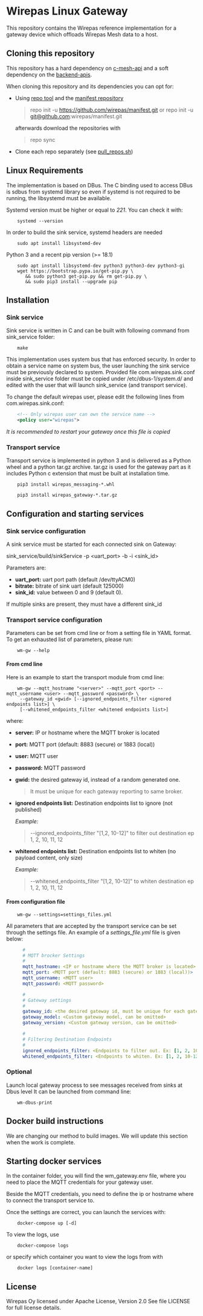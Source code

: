 # Wirepas Linux Gateway

This repository contains the Wirepas reference implementation for a gateway
device which offloads Wirepas Mesh data to a host.

## Cloning this repository

This repository has a hard dependency on [c-mesh-api](https://github.com/wirepas/c-mesh-api)
and a soft dependency on the [backend-apis](https://github.com/wirepas/backend-client).

When cloning this repository and its dependencies you can opt for:

-   Using [repo tool](https://source.android.com/setup/develop/repo)
    and the [manifest repository](https://github.com/wirepas/manifest)

    > repo init -u https://github.com/wirepas/manifest.git
    or 
    > repo init -u git@github.com:wirepas/manifest.git
    
    afterwards download the repositories with
    
    > repo sync

-   Clone each repo separately (see [pull_repos.sh](./utils/pull_repos.sh))

## Linux Requirements

The implementation is based on DBus. The C binding used to access DBus is sdbus
from systemd library so even if systemd is not required to be running, the
libsystemd must be available.

Systemd version must be higher or equal to *221*. You can check it with:

```shell
    systemd --version
```

In order to build the sink service, systemd headers are needed

```shell
    sudo apt install libsystemd-dev
```

Python 3 and a recent pip version (>= 18.1)

```shell
    sudo apt install libsystemd-dev python3 python3-dev python3-gi
    wget https://bootstrap.pypa.io/get-pip.py \
       && sudo python3 get-pip.py && rm get-pip.py \
       && sudo pip3 install --upgrade pip
```

## Installation

### Sink service

Sink service is written in C and can be built with following command from
sink_service folder:

```shell
    make
```

This implementation uses system bus that has enforced security.
In order to obtain a service name on system bus, the user launching the sink
service must be previously declared to system.
Provided file com.wirepas.sink.conf inside sink_service folder
must be copied under /etc/dbus-1/system.d/ and edited with the user that will
launch sink_service (and transport service).

To change the default wirepas user, please edit the following lines
from com.wirepas.sink.conf:

```xml
    <!-- Only wirepas user can own the service name -->
    <policy user="wirepas">
```

*It is recommended to restart your gateway once this file is copied*

### Transport service

Transport service is implemented in python 3 and
is delivered as a Python wheel and a python tar.gz archive.
tar.gz is used for the gateway part as it includes Python c extension that must
be built at installation time.

```shell
    pip3 install wirepas_messaging-*.whl

    pip3 install wirepas_gateway-*.tar.gz
```

## Configuration and starting services

### Sink service configuration

A sink service must be started for each connected sink on Gateway:

sink_service/build/sinkService -p <uart_port> -b <bitrate> -i <sink_id>

Parameters are:

- **uart_port:** uart port path (default /dev/ttyACM0)
- **bitrate:** bitrate of sink uart (default 125000)
- **sink_id:** value between 0 and 9 (default 0).

If multiple sinks are present, they must have a different sink_id

### Transport service configuration

Parameters can be set from cmd line or from a setting file in YAML format.
To get an exhausted list of parameters, please run:

```shell
    wm-gw --help
```


#### From cmd line

Here is an example to start the transport module from cmd line:

```shell
    wm-gw --mqtt_hostname "<server>" --mqtt_port <port> --mqtt_username <user> --mqtt_password <password> \
     --gateway_id <gwid> [--ignored_endpoints_filter <ignored endpoints list>] \
     [--whitened_endpoints_filter <whitened endpoints list>]
```

where:

-   **server:** IP or hostname where the MQTT broker is located

-   **port:** MQTT port (default: 8883 (secure) or 1883 (local))

-   **user:** MQTT user

-   **password:** MQTT password

-   **gwid:** the desired gateway id, instead of a random generated one.

    > It must be unique for each gateway reporting to same broker.

-   **ignored endpoints list:** Destination endpoints list to ignore (not published)

    *Example:*

    > --ignored_endpoints_filter "\[1,2, 10-12\]" to filter out destination ep 1, 2, 10, 11, 12

-   **whitened endpoints list:** Destination endpoints list to whiten
              (no payload content, only size)

    *Example:*

    > --whitened_endpoints_filter "\[1,2, 10-12\]" to whiten destination ep 1, 2, 10, 11, 12

#### From configuration file

```shell
    wm-gw --settings=settings_files.yml
```

All parameters that are accepted by the transport service can be set
through the settings file. An example of a *settings_file.yml*
file is given below:

```yaml
      #
      # MQTT brocker Settings
      #
      mqtt_hostname: <IP or hostname where the MQTT broker is located>
      mqtt_port: <MQTT port (default: 8883 (secure) or 1883 (local))>
      mqtt_username: <MQTT user>
      mqtt_password: <MQTT password>

      #
      # Gateway settings
      #
      gateway_id: <the desired gateway id, must be unique for each gateway>
      gateway_model: <Custom gateway model, can be omitted>
      gateway_version: <Custom gateway version, can be omitted>

      #
      # Filtering Destination Endpoints
      #
      ignored_endpoints_filter: <Endpoints to filter out. Ex: [1, 2, 10-12]>
      whitened_endpoints_filter: <Endpoints to whiten. Ex: [1, 2, 10-12]>
```

### Optional

Launch local gateway process to see messages received from sinks at Dbus level
It can be launched from command line:

```shell
    wm-dbus-print
```

## Docker build instructions

We are changing our method to build images. We will update this section when the work is complete.

## Starting docker services

In the container folder, you will find the wm_gateway.env file, where you
need to place the MQTT credentials for your gateway user.

Beside the MQTT credentials, you need to define the ip or hostname where
to connect the transport service to.

Once the settings are correct, you can launch the services with:

```shell
    docker-compose up [-d]
```

To view the logs, use

```shell
    docker-compose logs
```

or specify which container you want to view the logs from with

```shell
    docker logs [container-name]
```

## License

Wirepas Oy licensed under Apache License, Version 2.0 See file LICENSE for
full license details.

